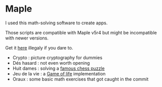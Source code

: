 Maple
=====

I used this math-solving software to create apps.

Those scripts are compatible with Maple v5r4 but might be incompatible with newer versions.

Get it [here](http://poincare.mpsi2.free.fr/maple.php) illegaly if you dare to.

- Crypto : picture cryptography for dummies
- Dés hasard : not even worth opening
- Huit dames : solving a [famous chess puzzle](https://en.wikipedia.org/wiki/Eight_queens_puzzle)
- Jeu de la vie : a [Game of life](https://en.wikipedia.org/wiki/Conway's_Game_of_Life) implementation
- Oraux : some basic math exercises that got caught in the commit
